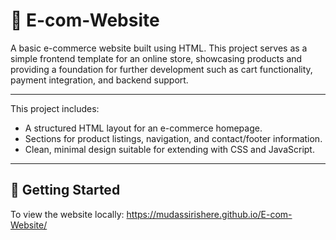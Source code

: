 # 🛒 E-com-Website

A basic e-commerce website built using HTML. This project serves as a simple frontend template for an online store, showcasing products and providing a foundation for further development such as cart functionality, payment integration, and backend support.

_______________________________________________________________
This project includes:
- A structured HTML layout for an e-commerce homepage.
- Sections for product listings, navigation, and contact/footer information.
- Clean, minimal design suitable for extending with CSS and JavaScript.

________________________________________________________________

## 🚀 Getting Started

To view the website locally:
https://mudassirishere.github.io/E-com-Website/
